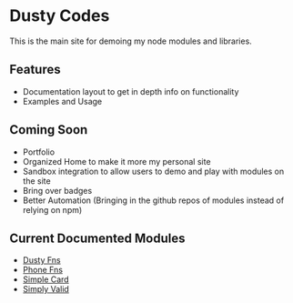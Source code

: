# Dusty Codes

This  is the main site for demoing my node modules and libraries.

## Features

- Documentation layout to get in depth info on functionality
- Examples and Usage

## Coming Soon

- Portfolio
- Organized Home to make it more my personal site
- Sandbox integration to allow users to demo and play with modules on the site
- Bring over badges
- Better Automation (Bringing in the github repos of modules instead of relying on npm)

## Current Documented Modules

- [Dusty Fns](https://github.com/dhershman1/dustyjs)
- [Phone Fns](https://github.com/dhershman1/phone-fns)
- [Simple Card](https://github.com/dhershman1/simple-card)
- [Simply Valid](https://github.com/dhershman1/simply_valid)
